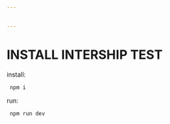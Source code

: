 ```yaml
---


---
```


<h1 id="install-intership-test">INSTALL INTERSHIP TEST</h1>
<p>install:</p>
<pre><code> npm i
</code></pre>
<p>run:</p>
<pre><code> npm run dev
</code></pre>

